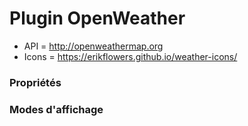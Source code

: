 # Plugin OpenWeather

* API = http://openweathermap.org
* Icons = https://erikflowers.github.io/weather-icons/

### Propriétés


### Modes d'affichage
